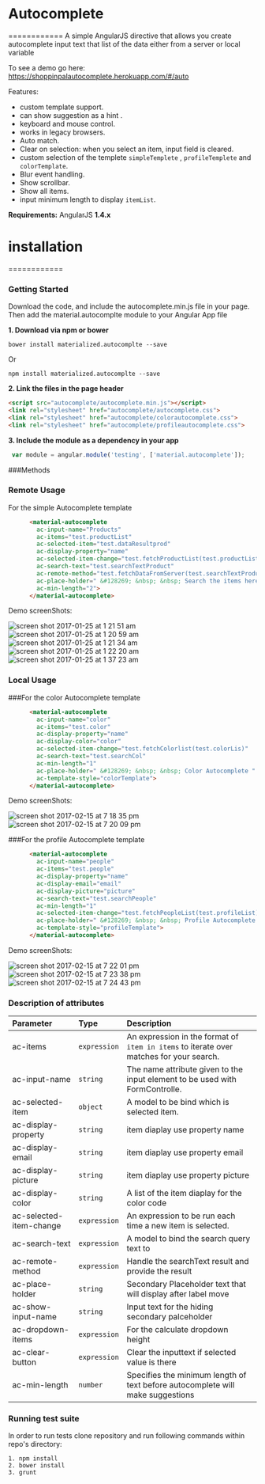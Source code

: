 # Autocomplete
============
A simple AngularJS directive that allows you create autocomplete input text that list of the data either from a server or local variable

To see a demo go here: https://shoppinpalautocomplete.herokuapp.com/#/auto

Features:
* custom template support.
* can show suggestion as a hint .
* keyboard and mouse control.
* works in legacy browsers.
* Auto match.
* Clear on selection: when you select an item, input field is cleared.
* custom selection of the templete ```simpleTemplete``` , ```profileTemplete``` and ```colorTemplate```.
* Blur event handling.
* Show scrollbar.
* Show all items.
* input minimum length to display ```itemList```.

**Requirements:** AngularJS **1.4.x**

# installation 
============
### Getting Started
Download the code, and include the autocomplete.min.js file in your page. Then add the material.autocomplte module to your Angular App file

**1. Download via npm or bower**


`bower install materialized.autocomplte --save`

Or

`npm install materialized.autocomplte --save`

**2. Link the files in the page header**
```html
<script src="autocomplete/autocomplete.min.js"></script>
<link rel="stylesheet" href="autocomplete/autocomplete.css">
<link rel="stylesheet" href="autocomplete/colorautocomplete.css">
<link rel="stylesheet" href="autocomplete/profileautocomplete.css">
```


**3. Include the module as a dependency in your app**

```javascript
 var module = angular.module('testing', ['material.autocomplete']);
```
###Methods


### Remote Usage 

For the simple Autocomplete template 
```html
      <material-autocomplete
        ac-input-name="Products"
        ac-items="test.productList"
        ac-selected-item="test.dataResultprod"
        ac-display-property="name"
        ac-selected-item-change="test.fetchProductList(test.productList)"
        ac-search-text="test.searchTextProduct"
        ac-remote-method="test.fetchDataFromServer(test.searchTextProduct)"
        ac-place-holder=" &#128269; &nbsp; &nbsp; Search the items here...."
        ac-min-length="2">
      </material-autocomplete> 
```

Demo screenShots:


![screen shot 2017-01-25 at 1 21 51 am](https://cloud.githubusercontent.com/assets/24220012/22264264/5afdb872-e29d-11e6-99cf-6e53d0de925d.png)
![screen shot 2017-01-25 at 1 20 59 am](https://cloud.githubusercontent.com/assets/24220012/22264262/57b14ec2-e29d-11e6-9e83-7f331223172a.png)
![screen shot 2017-01-25 at 1 21 34 am](https://cloud.githubusercontent.com/assets/24220012/22264263/591adb70-e29d-11e6-9862-8ca586b82cd0.png)
![screen shot 2017-01-25 at 1 22 20 am](https://cloud.githubusercontent.com/assets/24220012/22264273/5fc74378-e29d-11e6-9728-1da41b3bde49.png)
![screen shot 2017-01-25 at 1 37 23 am](https://cloud.githubusercontent.com/assets/24220012/22264679/e1f3af48-e29e-11e6-962a-9895cbf00b14.png)

### Local Usage 
###For the color Autocomplete template 

```html
      <material-autocomplete
        ac-input-name="color"
        ac-items="test.color"
        ac-display-property="name"
        ac-display-color="color"
        ac-selected-item-change="test.fetchColorlist(test.colorLis)"
        ac-search-text="test.searchCol"
        ac-min-length="1"
        ac-place-holder=" &#128269; &nbsp; &nbsp; Color Autocomplete "
        ac-template-style="colorTemplate">
      </material-autocomplete>
```
Demo screenShots:


![screen shot 2017-02-15 at 7 18 35 pm](https://cloud.githubusercontent.com/assets/24220012/22977171/960f7f5a-f3b3-11e6-8dd1-5e26edf6c1b9.png)
![screen shot 2017-02-15 at 7 20 09 pm](https://cloud.githubusercontent.com/assets/24220012/22977242/d22e31ac-f3b3-11e6-8fcf-add52b2d1f62.png)

###For the profile Autocomplete template 
```html
      <material-autocomplete
        ac-input-name="people"
        ac-items="test.people"
        ac-display-property="name"
        ac-display-email="email"
        ac-display-picture="picture"
        ac-search-text="test.searchPeople"
        ac-min-length="1"
        ac-selected-item-change="test.fetchPeopleList(test.profileList)"
        ac-place-holder=" &#128269; &nbsp; &nbsp; Profile Autocomplete "
        ac-template-style="profileTemplate">
      </material-autocomplete>

```
Demo screenShots:


![screen shot 2017-02-15 at 7 22 01 pm](https://cloud.githubusercontent.com/assets/24220012/22977303/1835d380-f3b4-11e6-8e53-71dc0e99f2b0.png)
![screen shot 2017-02-15 at 7 23 38 pm](https://cloud.githubusercontent.com/assets/24220012/22977351/4bc7412a-f3b4-11e6-8e92-591336228130.png)
![screen shot 2017-02-15 at 7 24 43 pm](https://cloud.githubusercontent.com/assets/24220012/22977377/6fdb079a-f3b4-11e6-9109-4f644a2f5039.png)



### Description of attributes
| Parameter | Type | Description | 
| :------------- |:-------------| :----- | 
| ac-items | `expression` | An expression in the format of `item in items` to iterate over matches for your search. |
|ac-input-name|`string`|The name attribute given to the input element to be used with FormControlle.|
|ac-selected-item|`object`| A model to be bind which is selected item.|
|ac-display-property|`string`|  item diaplay use property name |
|ac-display-email|`string`| item diaplay use property email |
|ac-display-picture|`string`| item diaplay use property picture|
|ac-display-color|`string`|A list of the item diaplay for the color code|
|ac-selected-item-change|`expression`|An expression to be run each time a new item is selected.|
|ac-search-text|`expression`| A model to bind the search query text to |
|ac-remote-method|`expression`|Handle the searchText result and provide the result|
|ac-place-holder|`string`|Secondary Placeholder text that will display after label move|
|ac-show-input-name|`string`|Input text for the hiding secondary palceholder|
|ac-dropdown-items|`expression`|For the calculate dropdown height |
|ac-clear-button|`expression`|Clear the inputtext if selected value is there|
|ac-min-length|`number`|Specifies the minimum length of text before autocomplete will make suggestions|



### Running test suite

In order to run tests clone repository and run following commands within
repo's directory:

```
1. npm install
2. bower install
3. grunt
```

